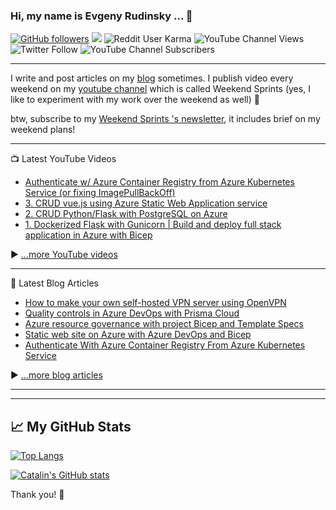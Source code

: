 ### Hi, my name is Evgeny Rudinsky ...  👋 

[![GitHub followers](https://img.shields.io/github/followers/erudinsky?style=social)](https://github.com/erudinsky) <a href="https://twitter.com/evgenyrudinsky?ref_src=twsrc%5Etfw" class="twitter-follow-button" data-show-count="false"><img src="https://img.shields.io/twitter/follow/evgenyrudinsky?style=social"></a><script async src="https://platform.twitter.com/widgets.js" charset="utf-8"></script> ![Reddit User Karma](https://img.shields.io/reddit/user-karma/combined/erudinsky?style=social) ![YouTube Channel Views](https://img.shields.io/youtube/channel/views/UCy-6VQP7u-94NIXI_-2Tnxg?label=total%20%23%20of%20views%20of%20my%20channel&style=social) ![Twitter Follow](https://img.shields.io/twitter/follow/evgenyrudinsky?style=social) ![YouTube Channel Subscribers](https://img.shields.io/youtube/channel/subscribers/UCy-6VQP7u-94NIXI_-2Tnxg?style=social)

---

I write and post articles on my [blog](https://erudinsky.com/) sometimes. I publish video every weekend on my [youtube channel](https://www.youtube.com/channel/UCy-6VQP7u-94NIXI_-2Tnxg) which is called Weekend Sprints (yes, I like to experiment with my work over the weekend as well) 🚀

btw, subscribe to my [Weekend Sprints 's newsletter](https://weekendsprints.nl/), it includes brief on my weekend plans!

---

📺 Latest YouTube Videos

<!-- YOUTUBE-VIDEOS-LIST:START -->
- [Authenticate w/ Azure Container Registry from Azure Kubernetes Service &lpar;or fixing ImagePullBackOff&rpar;](https://www.youtube.com/watch?v=XXi9wwi0tQE)
- [3. CRUD vue.js using Azure Static Web Application service](https://www.youtube.com/watch?v=q-6nQ1dh_7c)
- [2. CRUD Python/Flask with PostgreSQL on Azure](https://www.youtube.com/watch?v=DjsLn-S43sA)
- [1. Dockerized Flask with Gunicorn | Build and deploy full stack application in Azure with Bicep](https://www.youtube.com/watch?v=nrXEnrV-ZSM)
<!-- YOUTUBE-VIDEOS-LIST:END -->


▶ [...more YouTube videos](https://www.youtube.com/channel/UCy-6VQP7u-94NIXI_-2Tnxg?sub_confirmation=1)

---

📘 Latest Blog Articles

<!-- BLOG-POST-LIST:START -->
- [How to make your own self-hosted VPN server using OpenVPN](https://erudinsky.com/2022/03/11/how-to-make-your-own-self-hosted-vpn-server-using-openvpn/)
- [Quality controls in Azure DevOps with Prisma Cloud](https://erudinsky.com/2022/01/21/quality-controls-in-azure-devops-with-prisma-cloud/)
- [Azure resource governance with project Bicep and Template Specs](https://erudinsky.com/2022/01/14/azure-resource-governance-with-project-bicep-and-template-specs/)
- [Static web site on Azure with Azure DevOps and Bicep](https://erudinsky.com/2022/01/07/static-web-site-on-azure-with-azure-devops-and-bicep/)
- [Authenticate With Azure Container Registry From Azure Kubernetes Service](https://erudinsky.com/2021/10/10/authenticate-with-azure-container-registry-from-azure-kubernetes-service/)
<!-- BLOG-POST-LIST:END -->

▶ [...more blog articles](https://erudinsky.tech)

---

---

## &#x1f4c8; My GitHub Stats

[![Top Langs](https://github-readme-stats.vercel.app/api/top-langs/?username=erudinsky&hide=java,html,css&theme=radical)](https://github.com/anuraghazra/github-readme-stats)

[![Catalin's GitHub stats](https://github-readme-stats.vercel.app/api?username=erudinsky&theme=radical)](https://github.com/anuraghazra/github-readme-stats)

Thank you! 👋 